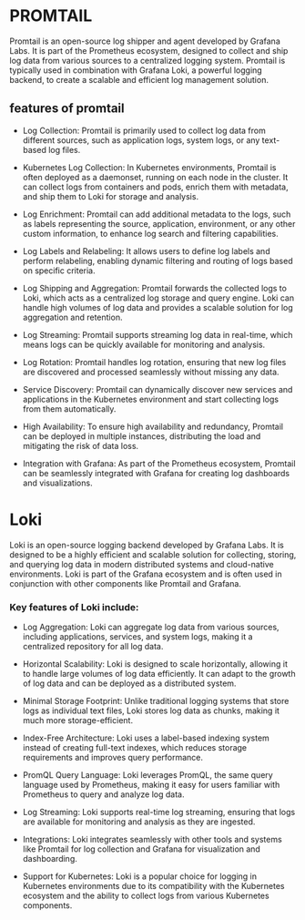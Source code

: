 # PROMTAIL

Promtail is an open-source log shipper and agent developed by Grafana Labs. It is part of the Prometheus ecosystem, designed to collect and ship log data from various sources to a centralized logging system. Promtail is typically used in combination with Grafana Loki, a powerful logging backend, to create a scalable and efficient log management solution.

## features of promtail

- Log Collection: Promtail is primarily used to collect log data from different sources, such as application logs, system logs, or any text-based log files.

- Kubernetes Log Collection: In Kubernetes environments, Promtail is often deployed as a daemonset, running on each node in the cluster. It can collect logs from containers and pods, enrich them with metadata, and ship them to Loki for storage and analysis.

-  Log Enrichment: Promtail can add additional metadata to the logs, such as labels representing the source, application, environment, or any other custom information, to enhance log search and filtering capabilities.

- Log Labels and Relabeling: It allows users to define log labels and perform relabeling, enabling dynamic filtering and routing of logs based on specific criteria.

- Log Shipping and Aggregation: Promtail forwards the collected logs to Loki, which acts as a centralized log storage and query engine. Loki can handle high volumes of log data and provides a scalable solution for log aggregation and retention.

- Log Streaming: Promtail supports streaming log data in real-time, which means logs can be quickly available for monitoring and analysis.

- Log Rotation: Promtail handles log rotation, ensuring that new log files are discovered and processed seamlessly without missing any data.

- Service Discovery: Promtail can dynamically discover new services and applications in the Kubernetes environment and start collecting logs from them automatically.

- High Availability: To ensure high availability and redundancy, Promtail can be deployed in multiple instances, distributing the load and mitigating the risk of data loss.

- Integration with Grafana: As part of the Prometheus ecosystem, Promtail can be seamlessly integrated with Grafana for creating log dashboards and visualizations.


# Loki

Loki is an open-source logging backend developed by Grafana Labs. It is designed to be a highly efficient and scalable solution for collecting, storing, and querying log data in modern distributed systems and cloud-native environments. Loki is part of the Grafana ecosystem and is often used in conjunction with other components like Promtail and Grafana.

### Key features of Loki include:

- Log Aggregation: Loki can aggregate log data from various sources, including applications, services, and system logs, making it a centralized repository for all log data.

- Horizontal Scalability: Loki is designed to scale horizontally, allowing it to handle large volumes of log data efficiently. It can adapt to the growth of log data and can be deployed as a distributed system.

- Minimal Storage Footprint: Unlike traditional logging systems that store logs as individual text files, Loki stores log data as chunks, making it much more storage-efficient.

- Index-Free Architecture: Loki uses a label-based indexing system instead of creating full-text indexes, which reduces storage requirements and improves query performance.

- PromQL Query Language: Loki leverages PromQL, the same query language used by Prometheus, making it easy for users familiar with Prometheus to query and analyze log data.

- Log Streaming: Loki supports real-time log streaming, ensuring that logs are available for monitoring and analysis as they are ingested.

- Integrations: Loki integrates seamlessly with other tools and systems like Promtail for log collection and Grafana for visualization and dashboarding.

- Support for Kubernetes: Loki is a popular choice for logging in Kubernetes environments due to its compatibility with the Kubernetes ecosystem and the ability to collect logs from various Kubernetes components.